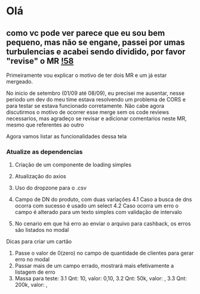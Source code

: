 # Olá

## como vc pode ver parece que eu sou bem pequeno, mas não se engane, passei por umas turbulencias e acabei sendo dividido, por favor "revise" o MR [!58](https://linkinvalido/gif-odete/odete-react/portal-adm/merge_requests/58)

Primeiramente vou explicar o motivo de ter dois MR e um já estar mergeado.

No inicio de setembro (01/09 até 08/09), eu precisei me ausentar, nesse periodo um dev do meu time estava resolvendo um problema de CORS e para testar se estava funcionado corretamente. Não cabe agora discutirmos o motivo de ocorrer esse merge sem os code reviews necessarios, mas agradeço se revisar e adicionar comentarios neste MR, mesmo que referentes ao outro

Agora vamos listar as funcionalidades dessa tela

### Atualize as dependencias

1. Criação de um componente de loading simples
2. Atualização do axios
3. Uso do dropzone para o .csv

4. Campo de DN do produto, com duas variações
  4.1 Caso a busca de dns ocorra com sucesso é usado um select
  4.2 Caso ocorra um erro o campo é alterado para um texto simples com validação de intervalo
5. No cenario em que há erro ao enviar o arquivo para cashback, os erros são listados no modal

Dicas para criar um cartão

1. Passe o valor de 0(zero) no campo de quantidade de clientes para gerar erro no modal
2. Passar mais de um campo errado, mostrará mais efetivamente a listagem de erro
3. Massa para teste:
 3.1 Qnt: 10, valor: 0,10,
 3.2 Qnt: 50k, valor: ,
 3.3 Qnt: 200k, valor: , 